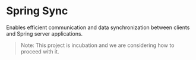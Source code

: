 # Spring Sync

Enables efficient communication and data synchronization between clients and Spring server applications.

> Note: This project is incubation and we are considering how to proceed with it.